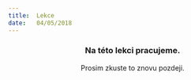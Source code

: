 ```yaml
---
title:  Lekce
date:   04/05/2018
---
```


### <center>Na této lekci pracujeme.</center>
<center>Prosim zkuste to znovu pozdeji.</center>